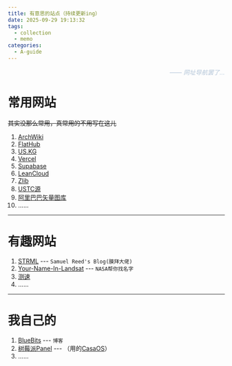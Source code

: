 ```yaml
---
title: 有意思的站点（持续更新ing）
date: 2025-09-29 19:13:32
tags:
  - collection
  - memo
categories:
  - A-guide
---
```


<div style="text-align:right; color:#b3c5d8 !important;">
  <em style="color:#b3c5d8: !important;"> —— 
        网址导航罢了...
    </em>
</div>
<div style="clear:both;"></div>
<!--more-->

# 常用网站

~~其实没那么常用，真常用的不用写在这儿~~

1. [ArchWiki](https://wiki.archlinux.org/title/Main_page)
2. [FlatHub](https://flathub.org/en)
3. [US.KG](https://dash.domain.digitalplat.org/panel/main?page=%2Fpanel%2Foverview)
4. [Vercel](https://vercel.com/sydx-pages-projects)
5. [Supabase](https://supabase.com/dashboard/organizations)
6. [LeanCloud](https://console.leancloud.cn/apps)
7. [Zlib](https://z-library.sk/?ts=1812)
8. [USTC源](https://mirrors.ustc.edu.cn/)
9. [阿里巴巴矢量图库](https://www.iconfont.cn/?spm=a313x.home_2025.i3.2.72683a81isbYFl)
10. ......

---

# 有趣网站

1. [STRML](https://www.strml.net/) --- `Samuel Reed's Blog(膜拜大佬)`
2. [Your-Name-In-Landsat](https://science.nasa.gov/specials/your-name-in-landsat/) --- `NASA帮你找名字`
3. [测速](https://test.ustc.edu.cn/)
4. ......

---

# 我自己的

1. [BlueBits](https://sydx.dpdns.org) --- `博客`
2. [树莓派Panel](https://rpipanel.sydx.dpdns.org/) --- （用的[CasaOS](https://github.com/IceWhaleTech/CasaOS)）
3. ......
